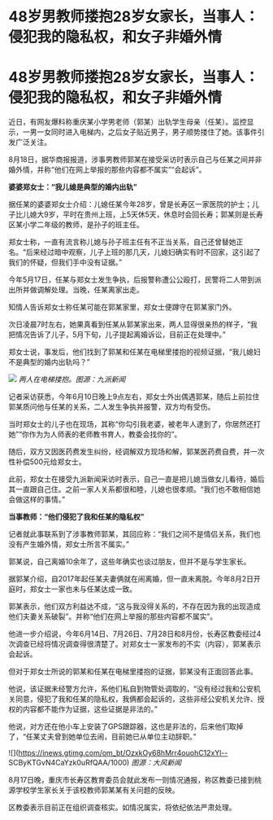 # 48岁男教师搂抱28岁女家长，当事人：侵犯我的隐私权，和女子非婚外情

# 48岁男教师搂抱28岁女家长，当事人：侵犯我的隐私权，和女子非婚外情

近日，有网友爆料称重庆某小学男老师（郭某）出轨学生母亲（任某）。监控显示，一男一女同时进入电梯内，之后女子贴近男子，男子顺势搂住了她。该事件引发广泛关注。

8月18日，据华商报报道，涉事男教师郭某在接受采访时表示自己与任某之间并非婚外情，并称“他们在网上举报的那些内容都不属实”“会起诉”。

**婆婆郑女士：“我儿媳是典型的婚内出轨”**

据任某的婆婆郑女士介绍：儿媳任某今年28岁，曾是长寿区一家医院的护士；儿子比儿媳大9岁，平时在贵州上班，上5天休5天，休息时会回长寿；郭某则是长寿区某小学二年级的教师，是孙子的班主任。

郑女士称，一直有流言称儿媳与孙子班主任有不正当关系，自己还曾替她正名。“后来经过暗中观察，儿子上班的那几天，儿媳妇确实有时不回家，这引起了我们的怀疑，但我们手中没有证据。”

今年5月17日，任某与郑女士发生争执，后报警称遭公公殴打，民警将二人带到派出所并做调解处理。当晚，任某离家出走。

知情人告诉郑女士称任某可能在郭某家里，郑女士便蹲守在郭某家门外。

次日凌晨7时左右，她果真看到任某从郭某家出来，两人显得很亲热的样子，“我把情况告诉了儿子，5月下旬，儿子提起离婚诉讼，目前正在处理中。”

郑女士说，事发后，他们找到了郭某和任某在电梯里搂抱的视频证据，“我儿媳妇不是典型的婚内出轨吗？”

![](https://inews.gtimg.com/om_bt/OLTeYW2ergchbRtarAvIDUDDL_heOR2thQiMR4KOXPpdQAA/1000)
_两人在电梯搂抱。图源：九派新闻_

记者采访获悉，今年6月10日晚上9点左右，郑女士外出偶遇郭某，随后上前拉住郭某质问他与任某的关系，二人发生争执并报警，双方均有受伤。

当时郑女士的儿子也在现场，其称“你勾引我老婆，被老年人逮到了，你居然还打她”“你作为为人师表的老师教书育人，教委会找你的”。

随后，双方又因医药费发生纠纷，经调解双方现场和解，郭某医药费自费，并一次性补偿500元给郑女士。

此前，郑女士在接受九派新闻采访时表示，自己一直是把儿媳当做女儿看待，婚后其一直跟自己住。之前一家人关系都很和睦，儿媳也很孝顺。“我们也不敢相信她会做这样的事情。”

**当事教师：“他们侵犯了我和任某的隐私权”**

记者就此事联系到了涉事教师郭某，其回应称：“我们之间不是情侣关系，我们也没有产生婚外情，郑女士所言不属实。”

郭某说，自己离婚10余年了，这些年确实也谈过朋友，但并不是与学生家长。

据郭某介绍，自2017年起任某夫妻俩就在闹离婚，但一直未离脱。今年8月2日开庭时，郑女士一家也未与任某达成一致。

郭某表示，他们双方利益达不成，“这与我没得关系的，不存在因为我的出现造成他们夫妻关系破裂”。并称“他们在网上举报的那些内容都不属实”。

他进一步介绍说，今年6月14日、7月26日、7月28日和8月份，长寿区教委经过4次调查已经将情况调查得很清楚了。对郑女士一家发布的不实（内容），郭某表示会起诉。

但对于郑女士所说的郭某和任某在电梯里搂抱的证据，郭某没有正面回答此事。

他说，该证据未经警方允许，系他们私自到物管处调取的，“没有经过我和公安机关同意，侵犯了我和任某的隐私权，我俩都会起诉的，这些非经公安机关允许、授权的内容都不能作为证据，这些证据是非法的。”

他说，对方还在他小车上安装了GPS跟踪器，这也是非法的，后来他们取掉了，“任某丈夫曾到她单位去闹，目前她已从单位主动辞职。”

![](https://inews.gtimg.com/om_bt/OzxkOy68hMrr4ouohC12xYl--
SCByKTGvN4CaYzk0uRfQAA/1000) _图源：大风新闻_

8月17日晚，重庆市长寿区教育委员会就此发布一则情况通报，称区教委已接到桃源学校学生家长关于该校教师郭某某有关问题的反映。

区教委表示目前正在组织调查核实。如情况属实，将依纪依法严肃处理。

